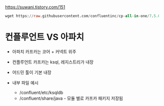 https://suwani.tistory.com/151
```sql
wget https://raw.githubusercontent.com/confluentinc/cp-all-in-one/7.5.0-post/cp-all-in-one-kraft/docker-compose.yml
```

# 컨플루언트 VS 아파치
- 아파치 카프카는 코어 + 커넥트 위주
- 컨플루언트 카프카는 ksql, 레지스트리가 내장
- 어드민 툴이 기본 내장

- 내부 파일 예시
	- /confluent/etc/ksqldb
	- /confluent/share/java - 모듈 별로 카프카 패키지 저장됨
